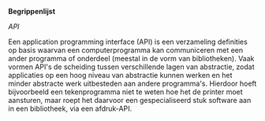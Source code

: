 **Begrippenlijst**

*API*

Een application programming interface (API) is een verzameling definities op basis waarvan een computerprogramma kan communiceren met een ander programma of onderdeel (meestal in de vorm van bibliotheken). Vaak vormen API's de scheiding tussen verschillende lagen van abstractie, zodat applicaties op een hoog niveau van abstractie kunnen werken en het minder abstracte werk uitbesteden aan andere programma's. Hierdoor hoeft bijvoorbeeld een tekenprogramma niet te weten hoe het de printer moet aansturen, maar roept het daarvoor een gespecialiseerd stuk software aan in een bibliotheek, via een afdruk-API.

